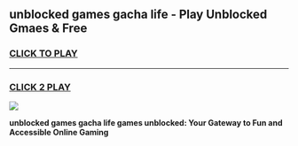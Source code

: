 
## unblocked games gacha life - Play Unblocked Gmaes & Free
<h3>
<a href="https://news.freeplayer.one?title=unblocked_games_gacha_life&ref=23F">CLICK TO PLAY</a></h3>
<hr>

<h3>
<a href="https://news.freeplayer.one?title=unblocked_games_gacha_life&ref=23F">CLICK 2 PLAY</a>
  
</h3>

<a href="https://news.freeplayer.one?title=unblocked_games_gacha_life&ref=23F/"><img src="https://clearcache.store/games.png"></a>


**unblocked games gacha life games unblocked: Your Gateway to Fun and Accessible Online Gaming**

